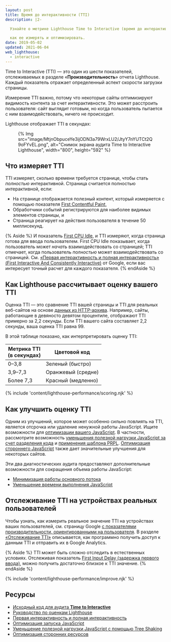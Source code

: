 ```yaml
---
layout: post
title: Время до интерактивности (TTI)
description: |2-

  Узнайте о метрике Lighthouse Time to Interactive (время до интерактивности), а также о том,

  как ее измерять и оптимизировать.
date: 2019-05-02
updated: 2021-06-04
web_lighthouse:
  - interactive
---
```


Time to Interactive (TTI) — это один из шести показателей, отслеживаемых в разделе «**Производительность**» отчета Lighthouse. Каждый показатель отражает определенный аспект скорости загрузки страницы.

Измерение TTI важно, потому что некоторые сайты оптимизируют видимость контента за счет интерактивности. Это может расстроить пользователя: сайт выглядит готовым, но когда пользователь пытается с ним взаимодействовать, ничего не происходит.

Lighthouse отображает TTI в секундах:

<figure>{% Img src="image/MtjnObpuceYe3ijODN3a79WrxLU2/JtyY7nYUTCt2Q9oFYvEL.png", alt="Снимок экрана аудита Time to Interactive Lighthouse", width="800", height="592" %}</figure>

## Что измеряет TTI

TTI измеряет, сколько времени требуется странице, чтобы стать *полностью* интерактивной. Страница считается полностью интерактивной, если:

- На странице отображается полезный контент, который измеряется с помощью показателя [First Contentful Paint](/fcp/),
- Обработчики событий регистрируются для наиболее видимых элементов страницы, и
- Страница реагирует на действия пользователя в течение 50 миллисекунд.

{% Aside %} И показатель [First CPU Idle](/first-cpu-idle), и TTI измеряют, когда страница готова для ввода пользователем. First CPU Idle показывает, когда пользователь может *начать* взаимодействовать со страницей; TTI отмечает, когда пользователь *полностью* может взаимодействовать со страницей. См. [«Первая интерактивность и полная интерактивность» (First Interactive And Consistently Interactive)](https://docs.google.com/document/d/1GGiI9-7KeY3TPqS3YT271upUVimo-XiL5mwWorDUD4c/edit) от Google, если вас интересует точный расчет для каждого показателя. {% endAside %}

## Как Lighthouse рассчитывает оценку вашего TTI

Оценка TTI — это сравнение TTI вашей страницы и TTI для реальных веб-сайтов на основе [данных из HTTP-архива](https://httparchive.org/reports/loading-speed#ttci). Например, сайты, работающие в девяносто девятом процентиле, отображают TTI примерно за 2,2 секунды. Если TTI вашего сайта составляет 2,2 секунды, ваша оценка TTI равна 99.

В этой таблице показано, как интерпретировать оценку TTI:

<div class="table-wrapper scrollbar">
  <table>
    <thead>
      <tr>
        <th>Метрика TTI<br> (в секундах)</th>
        <th>Цветовой код</th>
      </tr>
    </thead>
    <tbody>
      <tr>
        <td>0–3,8</td>
        <td>Зеленый (быстро)</td>
      </tr>
      <tr>
        <td>3,9–7,3</td>
        <td>Оранжевый (средне)</td>
      </tr>
      <tr>
        <td>Более 7,3</td>
        <td>Красный (медленно)</td>
      </tr>
    </tbody>
  </table>
</div>

{% include 'content/lighthouse-performance/scoring.njk' %}

## Как улучшить оценку TTI

Одним из улучшений, которое может особенно сильно повлиять на TTI, является отсрочка или удаление ненужной работы JavaScript. Ищите возможности для [оптимизации вашего JavaScript](/fast#optimize-your-javascript). В частности, рассмотрите возможность [уменьшения полезной нагрузки JavaScript за счет разделения кода](/reduce-javascript-payloads-with-code-splitting) и [применения шаблона PRPL](/apply-instant-loading-with-prpl). [Оптимизация стороннего JavaScript](/fast/#optimize-your-third-party-resources) также дает значительные улучшения для некоторых сайтов.

Эти два диагностических аудита предоставляют дополнительные возможности для сокращения объема работы JavaScript:

- [Минимизация работы основного потока](/mainthread-work-breakdown)
- [Уменьшение времени выполнения JavaScript](/bootup-time)

## Отслеживание TTI на устройствах реальных пользователей

Чтобы узнать, как измерить реальное значение TTI на устройствах ваших пользователей, см. страницу Google [с показателями производительности, ориентированными на пользователя](https://developers.google.com/web/fundamentals/performance/user-centric-performance-metrics). В разделе [«Отслеживание TTI»](https://developers.google.com/web/fundamentals/performance/user-centric-performance-metrics#tracking_tti) описывается, как программно получить доступ к данным TTI и отправить их в Google Analytics.

{% Aside %} TTI может быть сложно отследить в естественных условиях. Отслеживая показатель [First Input Delay (задержка первого ввода)](https://developers.google.com/web/updates/2018/05/first-input-delay), можно получить достаточно близкое к TTI значение. {% endAside %}

{% include 'content/lighthouse-performance/improve.njk' %}

## Ресурсы

- [Исходный код для аудита **Time to Interactive**](https://github.com/GoogleChrome/lighthouse/blob/master/lighthouse-core/audits/metrics/interactive.js)
- [Руководство по оценкам Lighthouse](https://developers.google.com/web/tools/lighthouse/v3/scoring)
- [Первая интерактивность и полная интерактивность](https://docs.google.com/document/d/1GGiI9-7KeY3TPqS3YT271upUVimo-XiL5mwWorDUD4c/edit)
- [Оптимизация запуска JavaScript](https://developers.google.com/web/fundamentals/performance/optimizing-content-efficiency/javascript-startup-optimization/)
- [Уменьшение полезной нагрузки JavaScript с помощью Tree Shaking](https://developers.google.com/web/fundamentals/performance/optimizing-javascript/tree-shaking/)
- [Оптимизация сторонних ресурсов](/fast/#optimize-your-third-party-resources)
